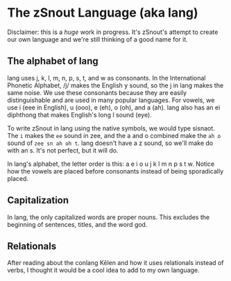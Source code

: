 # The zSnout Language (aka lang)

Disclaimer: this is a _huge_ work in progress. It's zSnout's attempt to create
our own language and we're still thinking of a good name for it.

## The alphabet of lang

lang uses j, k, l, m, n, p, s, t, and w as consonants. In the International
Phonetic Alphabet, /j/ makes the English y sound, so the j in lang makes the
same noise. We use these consonants because they are easily distinguishable and
are used in many popular languages. For vowels, we use i (eee in English), u
(ooo), e (eh), o (oh), and a (ah). lang also has an ei diphthong that makes
English's long I sound (eye).

To write zSnout in lang using the native symbols, we would type sisnaot. The `i`
makes the `ee` sound in zee, and the a and o combined make the `ah o` sound of
`zee sn ah oh t`. lang doesn't have a z sound, so we'll make do with an s. It's
not perfect, but it will do.

In lang's alphabet, the letter order is this: a e i o u j k l m n p s t w.
Notice how the vowels are placed before consonants instead of being sporadically
placed.

## Capitalization

In lang, the only capitalized words are proper nouns. This excludes the
beginning of sentences, titles, and the word god.

## Relationals

After reading about the conlang Kēlen and how it uses relationals instead of
verbs, I thought it would be a cool idea to add to my own language. 
